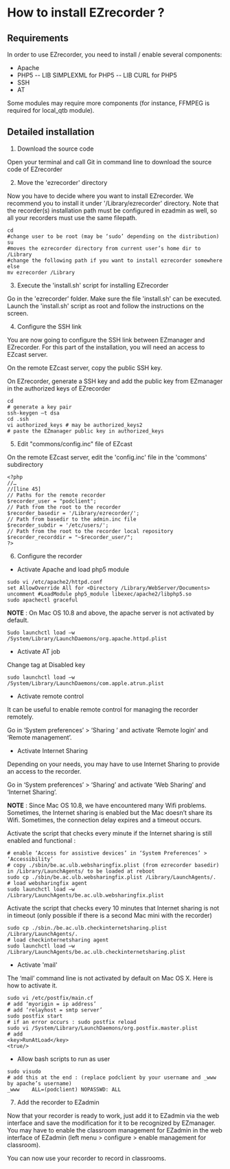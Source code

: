 # How to install EZrecorder ?

## Requirements

In order to use EZrecorder, you need to install / enable several components:

- Apache 
- PHP5
-- LIB SIMPLEXML for PHP5
-- LIB CURL for PHP5
- SSH
- AT

Some modules may require more components (for instance, FFMPEG is required for local_qtb module).

## Detailed installation 

1. Download the source code

Open your terminal and call Git in command line to download the source code of EZrecorder

2. Move the 'ezrecorder' directory

Now you have to decide where you want to install EZrecorder. We recommend you to install it under '/Library/ezrecorder' directory.
Note that the recorder(s) installation path must be configured in ezadmin as well, so all your recorders must use the same filepath.

```
cd
#change user to be root (may be ‘sudo’ depending on the distribution)
su
#moves the ezrecorder directory from current user’s home dir to /Library
#change the following path if you want to install ezrecorder somewhere else
mv ezrecorder /Library
```

3. Execute the 'install.sh' script for installing EZrecorder

Go in the 'ezrecorder' folder. Make sure the file 'install.sh' can be executed. 
Launch the 'install.sh' script as root and follow the instructions on the screen.

4. Configure the SSH link 

You are now going to configure the SSH link between EZmanager and EZrecorder. For this part of the installation, you will need an access to EZcast server.

On the remote EZcast server, copy the public SSH key.

On EZrecorder, generate a SSH key and add the public key from EZmanager in the authorized keys of EZrecorder

```
cd
# generate a key pair
ssh-keygen –t dsa 
cd .ssh
vi authorized_keys # may be authorized_keys2 
# paste the EZmanager public key in authorized_keys
```

5. Edit "commons/config.inc" file of EZcast

On the remote EZcast server, edit the 'config.inc' file in the 'commons' subdirectory

```
<?php
//…
//[line 45]
// Paths for the remote recorder
$recorder_user = "podclient";
// Path from the root to the recorder
$recorder_basedir = '/Library/ezrecorder/'; 
// Path from basedir to the admin.inc file
$recorder_subdir = '/etc/users/'; 
// Path from the root to the recorder local repository
$recorder_recorddir = "~$recorder_user/"; 
?>
```

6. Configure the recorder

* Activate Apache and load php5 module

```
sudo vi /etc/apache2/httpd.conf
set AllowOverride All for <Directory /Library/WebServer/Documents>
uncomment #LoadModule php5_module libexec/apache2/libphp5.so
sudo apachectl graceful 
``` 
**NOTE** : On Mac OS 10.8 and above, the apache server is not activated by default.

```
Sudo launchctl load –w /System/Library/LaunchDaemons/org.apache.httpd.plist
``` 

* Activate AT job

Change <true/> tag at Disabled key

```
sudo launchctl load –w /System/Library/LaunchDaemons/com.apple.atrun.plist 
``` 

* Activate remote control

It can be useful to enable remote control for managing the recorder remotely. 

Go in ‘System preferences’ >  ‘Sharing ‘ and activate ‘Remote login’ and ‘Remote management’.

* Activate Internet Sharing

Depending on your needs, you may have to use Internet Sharing to provide an access to the recorder.

Go in ‘System preferences’ > ‘Sharing’ and activate ‘Web Sharing’ and ‘Internet Sharing’.

**NOTE** : Since Mac OS 10.8, we have encountered many Wifi problems. Sometimes, the Internet sharing is enabled but the Mac doesn’t share its Wifi. Sometimes, the connection delay expires and a timeout occurs.

Activate the script that checks every minute if the Internet sharing is still enabled and functional : 

```
# enable ‘Access for assistive devices’ in ‘System Preferences’ > ‘Accessibility’
# copy ./sbin/be.ac.ulb.websharingfix.plist (from ezrecorder basedir) in /Library/LaunchAgents/ to be loaded at reboot
sudo cp ./sbin/be.ac.ulb.websharingfix.plist /Library/LaunchAgents/.
# load websharingfix agent 
sudo launchctl load –w /Library/LaunchAgents/be.ac.ulb.websharingfix.plist
```

Activate the script that checks every 10 minutes that Internet sharing is not in timeout (only possible if there is a second Mac mini with the recorder)

```
sudo cp ./sbin./be.ac.ulb.checkinternetsharing.plist /Library/LaunchAgents/.
# load checkinternetsharing agent
sudo launchctl load –w /Library/LaunchAgents/be.ac.ulb.checkinternetsharing.plist
``` 

* Activate 'mail'

The ‘mail’ command line is not activated by default on Mac OS X. Here is how to activate it.

```
sudo vi /etc/postfix/main.cf
# add ‘myorigin = ip address’
# add ‘relayhost = smtp server’
sudo postfix start 
# if an error occurs : sudo postfix reload
sudo vi /System/Library/LaunchDaemons/org.postfix.master.plist
# add 
<key>RunAtLoad</key>
<true/>
```

* Allow bash scripts to run as user

```
sudo visudo
# add this at the end : (replace podclient by your username and _www by apache’s username)
_www 	ALL=(podclient) NOPASSWD: ALL
```

7. Add the recorder to EZadmin

Now that your recorder is ready to work, just add it to EZadmin via the web interface and save the modification for it to be recognized by EZmanager. You may have to enable the classroom management for EZadmin in the web interface of EZadmin (left menu > configure > enable management for classroom). 

You can now use your recorder to record in classrooms. 
